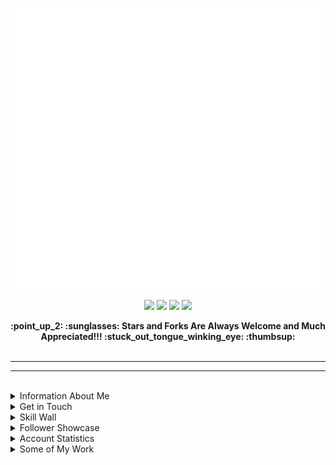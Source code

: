 <p align="center"><img src="src/resources/images/banner.svg" width="850" height="450"/></p>
<p align="center"><a href="https://links.thomasleonhighbaugh.me"><img src="https://img.shields.io/badge/contacts-3c3c3c?logo=linktree&style=for-the-badge&logoColor=6AB0F3"/></a>
<a href="https://thomasleonhighbaugh.me"><img src="https://img.shields.io/badge/website-3c3c3c?logo=firefox&style=for-the-badge&logoColor=6AB0F3"/></a>
<a href="https://resume.thomasleonhighbaugh.me"><img src="https://img.shields.io/badge/resume-3c3c3c?logo=libreoffice&style=for-the-badge&logoColor=6AB0F3"/></a>
<img src="https://komarev.com/ghpvc/?username=Thomashighbaugh&style=for-the-badge&color=3c3c3c&logoColor=6AB0F3&logo=undefined"/></p>

<div align="center">
<strong align="center">
:point_up_2: :sunglasses: Stars and Forks Are Always Welcome and Much Appreciated!!! :stuck_out_tongue_winking_eye: :thumbsup:
</strong>
</div>
<br>
<hr>
<hr>
<br>

<div>

<details>
<summary>
Information About Me
</summary>
<img align="right" height="150" src="https://raw.githubusercontent.com/Thomashighbaugh/Thomashighbaugh/main/src/resources/images/logo.png" />
<ul align="left">
<li align="left">From Beautiful San Francisco, California</li>
<li align="left">Well Versed in Full Stack Web Development, With An Emphasis on Making Attractive Interfaces in TSX + Tailwind.css + Next.js</li>
<li align="left"><a href="https://github.com/Sanatana-Linux/nixos-config">NixOS</a> + <a href="https://github.com/Sanatana-Linux/nixos-awesomewm">AwesomeWM</a> + <a href="https://github.com/Thomashighbaugh/nvim-forge">Neovim</a> User </li>
<li align="left">Currently Exploring Rust Web Frameworks and Wayland Compositors</li>
<li align="left">Working on Long-Form Fictional Content Generation Leveraging GPT4Free Using <a href="https://github.com/thomashighbaugh/gpt_scripts">Python Scripts</a></li>
<li align="left">The header as well as my reoccurring personal icon, are both examples of the handcrafted graphical flare I infuse into my work. </li>
<li align="left">Been writing code and shell scripts for: 7 Years, 9 Months and 13 Dayss </li>
<li align="left">The content below is placed into the README using Github Actions that run node.js scripts included within the <code>src/</code> directory as templated in the <code>README_TEMPLATE.md</code> file in this project's root directory.</li>
 </ul>
</details>




<details>
<summary>
Get in Touch
</summary>

<img align="left" width="120" src="https://raw.githubusercontent.com/Thomashighbaugh/Thomashighbaugh/main/src/resources/images/logo.png" />

<p align="left"><a href="https://twitter.com/thomasleonhighbaugh"><img src="https://img.shields.io/badge/twitter-3c3c3c?style=plastic&logoColor=F2f2f2&logo=twitter"/></a>
<a href="https://linkedin.com/in/thomas-leon-highbaugh"><img src="https://img.shields.io/badge/linkedin-3c3c3c?style=plastic&logoColor=F2f2f2&logo=linkedin"/></a>
<a href="mailto:thighbaugh@zoho.com"><img src="https://img.shields.io/badge/email-3c3c3c?logo=zoho&style=plastic&logoColor=F2f2f2"/></a>
<a href="mailto:me@thomasleonhighbaugh.me"><img src="https://img.shields.io/badge/alternative email-3c3c3c?logo=thunderbird&style=plastic&logoColor=F2f2f2"/></a>
<a href="https://codepen.io/thomashighbaughThomasLeonHighbaugh"><img src="https://img.shields.io/badge/codepen-3c3c3c?style=plastic&logoColor=F2f2f2&logo=codepen"/></a>
<img src="https://img.shields.io/badge/thomasleonhighbaugh-3c3c3c?logo=discord&labelColor=6AB0F3&style=plastic&logoColor=F2f2f2"/></p>

<br clear="both" style="clear:both;" >
<br>
<br>
<br>

</details>


<details>
<summary>Skill Wall
</summary>

<p align="left"><img src="https://img.shields.io/badge/typescript-3c3c3c?logo=typescript&style=plastic&logoColor=F2f2f2"/>
<img src="https://img.shields.io/badge/json-69676c?logo=json&style=plastic&logoColor=F2f2f2"/>
<img src="https://img.shields.io/badge/photoshop-69676c?logo=adobe+photoshop&style=plastic&logoColor=F2f2f2"/>
<img src="https://img.shields.io/badge/npm-69676c?logo=npm&style=plastic&logoColor=F2f2f2"/>
<img src="https://img.shields.io/badge/less-69676c?logo=less&style=plastic&logoColor=F2f2f2"/>
<img src="https://img.shields.io/badge/chakra-69676c?logo=chakraui&style=plastic&logoColor=F2f2f2"/>
<img src="https://img.shields.io/badge/storybook-69676c?logo=storybook&style=plastic&logoColor=F2f2f2"/>
<img src="https://img.shields.io/badge/neovim-3c3c3c?logo=neovim&style=plastic&logoColor=F2f2f2"/>
<img src="https://img.shields.io/badge/github%20actions-3c3c3c?logo=github%20actions&style=plastic&logoColor=F2f2f2"/>
<img src="https://img.shields.io/badge/gimp-69676c?logo=gimp&style=plastic&logoColor=F2f2f2"/>
<img src="https://img.shields.io/badge/javascript-69676c?logo=javascript&style=plastic&logoColor=F2f2f2"/>
<img src="https://img.shields.io/badge/jquery-3c3c3c?logo=jquery&style=plastic&logoColor=F2f2f2"/>
<img src="https://img.shields.io/badge/heroku-3c3c3c?logo=heroku&style=plastic&logoColor=F2f2f2"/>
<img src="https://img.shields.io/badge/docker-3c3c3c?logo=docker&style=plastic&logoColor=F2f2f2"/>
<img src="https://img.shields.io/badge/jest-69676c?logo=jest&style=plastic&logoColor=F2f2f2"/>
<img src="https://img.shields.io/badge/express.js-69676c?logo=express&style=plastic&logoColor=F2f2f2"/>
<img src="https://img.shields.io/badge/flask-3c3c3c?logo=flask&style=plastic&logoColor=F2f2f2"/>
<img src="https://img.shields.io/badge/nixos-3c3c3c?logo=nixos&style=plastic&logoColor=F2f2f2"/>
<img src="https://img.shields.io/badge/ant_design-3c3c3c?logo=ant+design&style=plastic&logoColor=F2f2f2"/>
<img src="https://img.shields.io/badge/figma-69676c?logo=figma&style=plastic&logoColor=F2f2f2"/>
<img src="https://img.shields.io/badge/xml-3c3c3c?logo=xml&style=plastic&logoColor=F2f2f2"/>
<img src="https://img.shields.io/badge/html-3c3c3c?logo=html&style=plastic&logoColor=F2f2f2"/>
<img src="https://img.shields.io/badge/sqlite-3c3c3c?logo=sqlite&style=plastic&logoColor=F2f2f2"/>
<img src="https://img.shields.io/badge/markdown-3c3c3c?logo=markdown&style=plastic&logoColor=F2f2f2"/>
<img src="https://img.shields.io/badge/xhtml-3c3c3c?logo=xhtml&style=plastic&logoColor=F2f2f2"/>
<img src="https://img.shields.io/badge/styled%20components-69676c?logo=styled%20components&style=plastic&logoColor=F2f2f2"/>
<img src="https://img.shields.io/badge/html5-69676c?logo=html5&style=plastic&logoColor=F2f2f2"/>
<img src="https://img.shields.io/badge/linux-3c3c3c?logo=linux&style=plastic&logoColor=F2f2f2"/>
<img src="https://img.shields.io/badge/codeberg-69676c?logo=codeberg&style=plastic&logoColor=F2f2f2"/>
<img src="https://img.shields.io/badge/bootstrap-3c3c3c?logo=bootstrap&style=plastic&logoColor=F2f2f2"/>
<img src="https://img.shields.io/badge/node.js-3c3c3c?logo=node.js&style=plastic&logoColor=F2f2f2"/>
<img src="https://img.shields.io/badge/netlify-3c3c3c?logo=netlify&style=plastic&logoColor=F2f2f2"/>
<img src="https://img.shields.io/badge/lua-3c3c3c?logo=lua&style=plastic&logoColor=F2f2f2"/>
<img src="https://img.shields.io/badge/visual%20studio%20code-69676c?logo=visual%20studio%20code&style=plastic&logoColor=F2f2f2"/>
<img src="https://img.shields.io/badge/svg-69676c?logo=svg&style=plastic&logoColor=F2f2f2"/>
<img src="https://img.shields.io/badge/bash/zsh-3c3c3c?logo=gnu+bash&style=plastic&logoColor=F2f2f2"/>
<img src="https://img.shields.io/badge/react-3c3c3c?logo=react&style=plastic&logoColor=F2f2f2"/>
<img src="https://img.shields.io/badge/typescript-3c3c3c?logo=typescript&style=plastic&logoColor=F2f2f2"/>
<img src="https://img.shields.io/badge/css3-3c3c3c?logo=css3&style=plastic&logoColor=F2f2f2"/>
<img src="https://img.shields.io/badge/graphql-69676c?logo=graphql&style=plastic&logoColor=F2f2f2"/>
<img src="https://img.shields.io/badge/github-3c3c3c?logo=github&style=plastic&logoColor=F2f2f2"/>
<img src="https://img.shields.io/badge/github%20pages-3c3c3c?logo=github&style=plastic&logoColor=F2f2f2"/>
<img src="https://img.shields.io/badge/gitlab-69676c?logo=gitlab&style=plastic&logoColor=F2f2f2"/>
<img src="https://img.shields.io/badge/jetbrains%20ides-69676c?logo=jetbrains&style=plastic&logoColor=F2f2f2"/>
<img src="https://img.shields.io/badge/mongodb-3c3c3c?logo=mongodb&style=plastic&logoColor=F2f2f2"/>
<img src="https://img.shields.io/badge/css-3c3c3c?logo=css&style=plastic&logoColor=F2f2f2"/>
<img src="https://img.shields.io/badge/git-3c3c3c?logo=git&style=plastic&logoColor=F2f2f2"/>
<img src="https://img.shields.io/badge/inkscape-3c3c3c?logo=inkscape&style=plastic&logoColor=F2f2f2"/>
<img src="https://img.shields.io/badge/sass-69676c?logo=sass&style=plastic&logoColor=F2f2f2"/>
<img src="https://img.shields.io/badge/vercel-3c3c3c?logo=vercel&style=plastic&logoColor=F2f2f2"/>
<img src="https://img.shields.io/badge/tailwindcss-3c3c3c?logo=tailwindcss&style=plastic&logoColor=F2f2f2"/>
<img src="https://img.shields.io/badge/python-3c3c3c?logo=python&style=plastic&logoColor=F2f2f2"/>
<img src="https://img.shields.io/badge/tsx-3c3c3c?logo=react&style=plastic&logoColor=F2f2f2"/>
<img src="https://img.shields.io/badge/mern%20stack-3c3c3c?logo=mern%20stack&style=plastic&logoColor=F2f2f2"/>
<img src="https://img.shields.io/badge/fastapi-3c3c3c?logo=fastapi&style=plastic&logoColor=F2f2f2"/>
<img src="https://img.shields.io/badge/firebase-69676c?logo=firebase&style=plastic&logoColor=F2f2f2"/></p>
</details>

<details>
<summary>Follower Showcase </summary>

<em><small>Here Is One Of The Awesome Individuals That Follows Me On GitHub, With A New Follower Highlighted Daily!</small></em>

<a href="https://github.com/kroitor" alt="Igor Kroitor"><img style="block-size:150px; overflow:none !important;" src=./src/resources/images/randomFollower.png alt="Follower of the day"/></a>
</details>

<details>
<summary>
Account Statistics</summary>

<div style="clear:both;">
 <table>
  <!--- Row ---->
  <tr>

   <td>
    <img align="center" width="100%" src="https://github-readme-stats-server.vercel.app/api/?username=Thomashighbaugh&title_color=FE3B7B&text_color=F2F2F2&bg_color=2c2c2c&border_color=525053&show_icons=true&icon_color=F2F2F2&rank_icon=github&border_radius=15&include_all_commits=true&hide=contribs,issues"/> 
   </td>

<td>
 <img align="center" width="100%" src="https://streak-stats.demolab.com/?user=Thomashighbaugh&stroke=3c3c3c&currStreakNum=f2f2f2&currStreakLabel=948ae3&fire=fe3b7b&sideLabels=53bbcc&sideNums=5ab4e6&ring=8179C6&background=2c2c2c&border=3c3c3c&border_radius=15" alt="streak card" />
</td>
   </tr>
  <!--- Row ---->
  <tr>
   <td>
      <img align="center" width="100%" alt="Repos per lang" src="https://github-profile-summary-cards.vercel.app/api/cards/repos-per-language?username=Thomashighbaugh&theme=monokai">
    </td>
   <td><img align="center" width="100%" alt="Top Langs" src="https://github-readme-stats-server.vercel.app/api/top-langs/?username=Thomashighbaugh&title_color=FE3B7B&text_color=F2F2F2&bg_color=3c3c3c&border_color=525053&show_icons=true&icon_color=F2F2F2&border_radius=15&layout=compact" /></td>

 </tr>
  <!--- Row ---->
  <tr>
  <td>
      <img align="center" width="100%" alt="most commit languages" src="https://github-profile-summary-cards.vercel.app/api/cards/most-commit-language?username=Thomashighbaugh&theme=monokai">
    </td>
          <td>
           <img align="center" width="100%" alt="git stars" src="http://github-profile-summary-cards.vercel.app/api/cards/productive-time?username=Thomashighbaugh&theme=monokai" /></td>

</tr>
  </table>
<br/>
<hr>
<br>
</div>
</details>

<!---- Pinned Repositories ---->
<details> <summary>Some of My Work</summary>
<a href="https://github.com/Thomashighbaugh/Lenovo-Legion-Advanced-Bios"><img width="33%"  max-height="5rem" align="center" alt="Lenovo-Legion-Advanced-Bios"   src="https://github-readme-stats-server.vercel.app/api/pin/?username=Thomashighbaugh&repo=Lenovo-Legion-Advanced-Bios&title_color=FE3B7B&text_color=F2F2F2&bg_color=2c2c2c&border_color=525053&icon_color=F2F2F2&border_radius=15"/></a>
<a href="https://github.com/Thomashighbaugh/firefox"><img width="33%"  max-height="5rem" align="center" alt="firefox"   src="https://github-readme-stats-server.vercel.app/api/pin/?username=Thomashighbaugh&repo=firefox&title_color=FE3B7B&text_color=F2F2F2&bg_color=2c2c2c&border_color=525053&icon_color=F2F2F2&border_radius=15"/></a>
<a href="https://github.com/Thomashighbaugh/Awesome-AwesomeWM-Modules-Widgets-And-Libraries"><img width="33%"  max-height="5rem" align="center" alt="Awesome-AwesomeWM-Modules-Widgets-And-Libraries"   src="https://github-readme-stats-server.vercel.app/api/pin/?username=Thomashighbaugh&repo=Awesome-AwesomeWM-Modules-Widgets-And-Libraries&title_color=FE3B7B&text_color=F2F2F2&bg_color=2c2c2c&border_color=525053&icon_color=F2F2F2&border_radius=15"/></a>
<a href="https://github.com/Thomashighbaugh/dotfiles"><img width="33%"  max-height="5rem" align="center" alt="dotfiles"   src="https://github-readme-stats-server.vercel.app/api/pin/?username=Thomashighbaugh&repo=dotfiles&title_color=FE3B7B&text_color=F2F2F2&bg_color=2c2c2c&border_color=525053&icon_color=F2F2F2&border_radius=15"/></a>
<a href="https://github.com/Thomashighbaugh/fiction-fabricator"><img width="33%"  max-height="5rem" align="center" alt="fiction-fabricator"   src="https://github-readme-stats-server.vercel.app/api/pin/?username=Thomashighbaugh&repo=fiction-fabricator&title_color=FE3B7B&text_color=F2F2F2&bg_color=2c2c2c&border_color=525053&icon_color=F2F2F2&border_radius=15"/></a>
<a href="https://github.com/Thomashighbaugh/links"><img width="33%"  max-height="5rem" align="center" alt="links"   src="https://github-readme-stats-server.vercel.app/api/pin/?username=Thomashighbaugh&repo=links&title_color=FE3B7B&text_color=F2F2F2&bg_color=2c2c2c&border_color=525053&icon_color=F2F2F2&border_radius=15"/></a>
<a href="https://github.com/Thomashighbaugh/cv-generator"><img width="33%"  max-height="5rem" align="center" alt="cv-generator"   src="https://github-readme-stats-server.vercel.app/api/pin/?username=Thomashighbaugh&repo=cv-generator&title_color=FE3B7B&text_color=F2F2F2&bg_color=2c2c2c&border_color=525053&icon_color=F2F2F2&border_radius=15"/></a>
<a href="https://github.com/Thomashighbaugh/crazy-wise-gatsby-starter"><img width="33%"  max-height="5rem" align="center" alt="crazy-wise-gatsby-starter"   src="https://github-readme-stats-server.vercel.app/api/pin/?username=Thomashighbaugh&repo=crazy-wise-gatsby-starter&title_color=FE3B7B&text_color=F2F2F2&bg_color=2c2c2c&border_color=525053&icon_color=F2F2F2&border_radius=15"/></a>
<a href="https://github.com/Thomashighbaugh/coolStarter"><img width="33%"  max-height="5rem" align="center" alt="coolStarter"   src="https://github-readme-stats-server.vercel.app/api/pin/?username=Thomashighbaugh&repo=coolStarter&title_color=FE3B7B&text_color=F2F2F2&bg_color=2c2c2c&border_color=525053&icon_color=F2F2F2&border_radius=15"/></a>
<!---- Personal Branding ---->
<details>
 <summary>Personal Branding</summary>
 <table>
  <tr>
   <td min-height="8rem" height="8rem">
<a href="https://github.com/Thomashighbaugh/Personal=Site">     <img alt="link to the repository of my nixos configuration" src="https://github-readme-stats-server.vercel.app/api/pin/?username=Thomashighbaugh&repo=Personal-Site&bg_color=3c3c3c&border_color=525053&show_icons=true&icon_color=F2F2F2&border=3c3c3c&border_radius=15&title_color=FE3B7B&text_color=F4F4F7">
  </td>
  <td min-height="8rem" height="8rem" >
     <a href="https://github.com/Thomashighbaugh/resume">   <img alt="link to the repository of my nixos configuration" src="https://github-readme-stats-server.vercel.app/api/pin/?username=Thomashighbaugh&repo=biolink&bg_color=3c3c3c&border_color=525053&show_icons=true&icon_color=F2F2F2&border=3c3c3c&border_radius=15&title_color=FE3B7B&text_color=F4F4F7"></a>
  </td>

  <td min-height="8rem" height="8rem" >
   <a href="https://github.com/Thomashighbaugh/resume">
   <img alt="link to the repository of my nixos configuration" src="https://github-readme-stats-server.vercel.app/api/pin/?username=Thomashighbaugh&repo=resume&bg_color=3c3c3c&border_color=525053&show_icons=true&icon_color=F2F2F2&border=3c3c3c&border_radius=15&title_color=FE3B7B&text_color=F4F4F7"> </a>
  </td>
  </tr>

  <!--- Web Development Projects --->

 </table>
</details>
 <!---- Linux Customization ---->
<details>
 <summary>Linux Customization Repositories</summary>

<table>

<!---- Sanatana Linux account ---->

 <tr>
   <td min-height="8rem" height="8rem">
     <a href="https://github.com/Sanatana-Linux/nixos-config"><img alt="link to the repository of my nixos configuration" src="https://github-readme-stats-server.vercel.app/api/pin/?username=Sanatana-Linux&repo=nixos-config&bg_color=3c3c3c&border_color=525053&show_icons=true&icon_color=F2F2F2&border=3c3c3c&border_radius=15&title_color=FE3B7B&text_color=F4F4F7"></a>
   </td>

<td min-height="8rem" height="8rem">
<a href="https://github.com/Sanatana-Linux/nixos-awesomewm"> <img alt="link to the repository of my nixos configuration" src="https://github-readme-stats-server.vercel.app/api/pin/?username=Sanatana-Linux&repo=nixos-awesomewm&bg_color=3c3c3c&border_color=525053&show_icons=true&icon_color=F2F2F2&border=3c3c3c&border_radius=15&title_color=FE3B7B&text_color=F4F4F7"></a>
</td>

 <td min-height="8rem" height="8rem">
 <a href="https://github.com/Sanatana-Linux/Sanatana-Linux-Grub-Theme"> <img alt="link to the repository of my nixos configuration" src="https://github-readme-stats-server.vercel.app/api/pin/?username=Sanatana-Linux&repo=Sanatana-Linux-Grub-Theme&bg_color=3c3c3c&border_color=525053&show_icons=true&icon_color=F2F2F2&border=3c3c3c&border_radius=15&title_color=FE3B7B&text_color=F4F4F7"></a>
 </td>

</tr>

<!---From the archive account --->

<tr >

 <td width="33%" max-height="5rem" >
<a href="https://github.com/the-Electric-Tantra-Linux/electric-tantra-repo">  <img alt="link to the repository of my nixos configuration" src="https://github-readme-stats-server.vercel.app/api/pin/?username=the-Electric-Tantra-Linux&repo=arch_install&bg_color=3c3c3c&border_color=525053&show_icons=true&icon_color=F2F2F2&border=3c3c3c&border_radius=15&title_color=FE3B7B&text_color=F4F4F7"></a>
 </td>

 <td width="33%" max-height="5rem">
<a href="https://github.com/the-Electric-Tantra-Linux/electric-tantra-linux-iso">  <img alt="link to the repository of my nixos configuration" src="https://github-readme-stats-server.vercel.app/api/pin/?username=the-Electric-Tantra-Linux&repo=electric-tantra-linux-iso&bg_color=3c3c3c&border_color=525053&show_icons=true&icon_color=F2F2F2&border=3c3c3c&border_radius=15&title_color=FE3B7B&text_color=F4F4F7"></a>
 </td>

  <td width="33%" max-height="5rem">
<a href="https://github.com/the-Electric-Tantra-Linux/electric-tantra-repo"><img alt="link to the repository of my nixos configuration" src="https://github-readme-stats-server.vercel.app/api/pin/?username=the-Electric-Tantra-Linux&repo=electric-tantra-repo&bg_color=3c3c3c&border_color=525053&show_icons=true&icon_color=F2F2F2&border=3c3c3c&border_radius=15&title_color=FE3B7B&text_color=F4F4F7"></a>
  </td>

</tr>

<!--- From my personal account ---->

<tr>

 <td  width="33%" max-height="5rem" >
  <a href="https://github.com/Thomashighbaugh/nvim-forge"><img alt="link to the repository of my nixos configuration" src="https://github-readme-stats-server.vercel.app/api/pin/?username=Thomashighbaugh&repo=nvim-forge&bg_color=3c3c3c&border_color=525053&show_icons=true&icon_color=F2F2F2&border=3c3c3c&border_radius=15&title_color=FE3B7B&text_color=F2F2F2"></a>
 </td>

 <td  width="33%" max-height="5rem">
<a href="https://github.com/Thomashighbaugh/dotfiles">  <img alt="link to the repository of my nixos configuration" src="https://github-readme-stats-server.vercel.app/api/pin/?username=Thomashighbaugh&repo=dotfiles&bg_color=3c3c3c&border_color=525053&show_icons=true&icon_color=F2F2F2&border=3c3c3c&border_radius=15&title_color=FE3B7B&text_color=F2F2F2"></a>
 </td>
<td  width="33%" max-height="5rem">
<a href="https://github.com/Thomashighbaugh/firefox">  <img alt="link to the repository of my nixos configuration" src="https://github-readme-stats-server.vercel.app/api/pin/?username=Thomashighbaugh&repo=firefox&bg_color=3c3c3c&border_color=525053&show_icons=true&icon_color=F2F2F2&border=3c3c3c&border_radius=15&title_color=FE3B7B&text_color=F2F2F2"></a>

</td>
</tr>

 </table>
</details>
</details>
</div>
